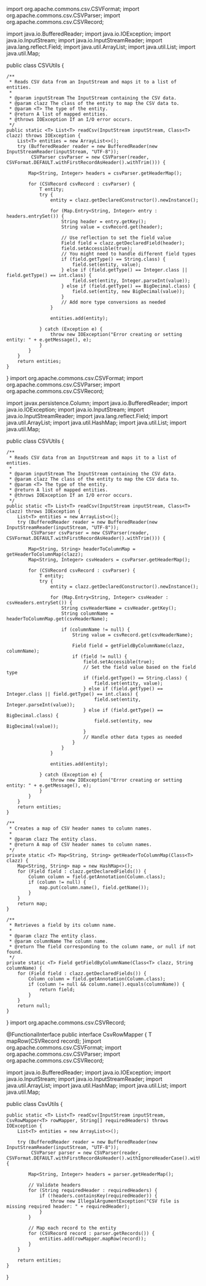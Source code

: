 import org.apache.commons.csv.CSVFormat;
import org.apache.commons.csv.CSVParser;
import org.apache.commons.csv.CSVRecord;

import java.io.BufferedReader;
import java.io.IOException;
import java.io.InputStream;
import java.io.InputStreamReader;
import java.lang.reflect.Field;
import java.util.ArrayList;
import java.util.List;
import java.util.Map;

public class CSVUtils {

    /**
     * Reads CSV data from an InputStream and maps it to a list of entities.
     *
     * @param inputStream The InputStream containing the CSV data.
     * @param clazz The class of the entity to map the CSV data to.
     * @param <T> The type of the entity.
     * @return A list of mapped entities.
     * @throws IOException If an I/O error occurs.
     */
    public static <T> List<T> readCsv(InputStream inputStream, Class<T> clazz) throws IOException {
        List<T> entities = new ArrayList<>();
        try (BufferedReader reader = new BufferedReader(new InputStreamReader(inputStream, "UTF-8"));
             CSVParser csvParser = new CSVParser(reader, CSVFormat.DEFAULT.withFirstRecordAsHeader().withTrim())) {

            Map<String, Integer> headers = csvParser.getHeaderMap();

            for (CSVRecord csvRecord : csvParser) {
                T entity;
                try {
                    entity = clazz.getDeclaredConstructor().newInstance();

                    for (Map.Entry<String, Integer> entry : headers.entrySet()) {
                        String header = entry.getKey();
                        String value = csvRecord.get(header);

                        // Use reflection to set the field value
                        Field field = clazz.getDeclaredField(header);
                        field.setAccessible(true);
                        // You might need to handle different field types
                        if (field.getType() == String.class) {
                            field.set(entity, value);
                        } else if (field.getType() == Integer.class || field.getType() == int.class) {
                            field.set(entity, Integer.parseInt(value));
                        } else if (field.getType() == BigDecimal.class) {
                            field.set(entity, new BigDecimal(value));
                        }
                        // Add more type conversions as needed
                    }

                    entities.add(entity);

                } catch (Exception e) {
                    throw new IOException("Error creating or setting entity: " + e.getMessage(), e);
                }
            }
        }
        return entities;
    }
}
import org.apache.commons.csv.CSVFormat;
import org.apache.commons.csv.CSVParser;
import org.apache.commons.csv.CSVRecord;

import javax.persistence.Column;
import java.io.BufferedReader;
import java.io.IOException;
import java.io.InputStream;
import java.io.InputStreamReader;
import java.lang.reflect.Field;
import java.util.ArrayList;
import java.util.HashMap;
import java.util.List;
import java.util.Map;

public class CSVUtils {

    /**
     * Reads CSV data from an InputStream and maps it to a list of entities.
     *
     * @param inputStream The InputStream containing the CSV data.
     * @param clazz The class of the entity to map the CSV data to.
     * @param <T> The type of the entity.
     * @return A list of mapped entities.
     * @throws IOException If an I/O error occurs.
     */
    public static <T> List<T> readCsv(InputStream inputStream, Class<T> clazz) throws IOException {
        List<T> entities = new ArrayList<>();
        try (BufferedReader reader = new BufferedReader(new InputStreamReader(inputStream, "UTF-8"));
             CSVParser csvParser = new CSVParser(reader, CSVFormat.DEFAULT.withFirstRecordAsHeader().withTrim())) {

            Map<String, String> headerToColumnMap = getHeaderToColumnMap(clazz);
            Map<String, Integer> csvHeaders = csvParser.getHeaderMap();

            for (CSVRecord csvRecord : csvParser) {
                T entity;
                try {
                    entity = clazz.getDeclaredConstructor().newInstance();

                    for (Map.Entry<String, Integer> csvHeader : csvHeaders.entrySet()) {
                        String csvHeaderName = csvHeader.getKey();
                        String columnName = headerToColumnMap.get(csvHeaderName);

                        if (columnName != null) {
                            String value = csvRecord.get(csvHeaderName);

                            Field field = getFieldByColumnName(clazz, columnName);
                            if (field != null) {
                                field.setAccessible(true);
                                // Set the field value based on the field type
                                if (field.getType() == String.class) {
                                    field.set(entity, value);
                                } else if (field.getType() == Integer.class || field.getType() == int.class) {
                                    field.set(entity, Integer.parseInt(value));
                                } else if (field.getType() == BigDecimal.class) {
                                    field.set(entity, new BigDecimal(value));
                                }
                                // Handle other data types as needed
                            }
                        }
                    }

                    entities.add(entity);

                } catch (Exception e) {
                    throw new IOException("Error creating or setting entity: " + e.getMessage(), e);
                }
            }
        }
        return entities;
    }

    /**
     * Creates a map of CSV header names to column names.
     *
     * @param clazz The entity class.
     * @return A map of CSV header names to column names.
     */
    private static <T> Map<String, String> getHeaderToColumnMap(Class<T> clazz) {
        Map<String, String> map = new HashMap<>();
        for (Field field : clazz.getDeclaredFields()) {
            Column column = field.getAnnotation(Column.class);
            if (column != null) {
                map.put(column.name(), field.getName());
            }
        }
        return map;
    }

    /**
     * Retrieves a field by its column name.
     *
     * @param clazz The entity class.
     * @param columnName The column name.
     * @return The field corresponding to the column name, or null if not found.
     */
    private static <T> Field getFieldByColumnName(Class<T> clazz, String columnName) {
        for (Field field : clazz.getDeclaredFields()) {
            Column column = field.getAnnotation(Column.class);
            if (column != null && column.name().equals(columnName)) {
                return field;
            }
        }
        return null;
    }
}
import org.apache.commons.csv.CSVRecord;

@FunctionalInterface
public interface CsvRowMapper<T> {
    T mapRow(CSVRecord record);
}import org.apache.commons.csv.CSVFormat;
import org.apache.commons.csv.CSVParser;
import org.apache.commons.csv.CSVRecord;

import java.io.BufferedReader;
import java.io.IOException;
import java.io.InputStream;
import java.io.InputStreamReader;
import java.util.ArrayList;
import java.util.HashMap;
import java.util.List;
import java.util.Map;

public class CsvUtils {

    public static <T> List<T> readCsv(InputStream inputStream, CsvRowMapper<T> rowMapper, String[] requiredHeaders) throws IOException {
        List<T> entities = new ArrayList<>();
        
        try (BufferedReader reader = new BufferedReader(new InputStreamReader(inputStream, "UTF-8"));
             CSVParser parser = new CSVParser(reader, CSVFormat.DEFAULT.withFirstRecordAsHeader().withIgnoreHeaderCase().withTrim())) {
            
            Map<String, Integer> headers = parser.getHeaderMap();

            // Validate headers
            for (String requiredHeader : requiredHeaders) {
                if (!headers.containsKey(requiredHeader)) {
                    throw new IllegalArgumentException("CSV file is missing required header: " + requiredHeader);
                }
            }

            // Map each record to the entity
            for (CSVRecord record : parser.getRecords()) {
                entities.add(rowMapper.mapRow(record));
            }
        }

        return entities;
    }
}

